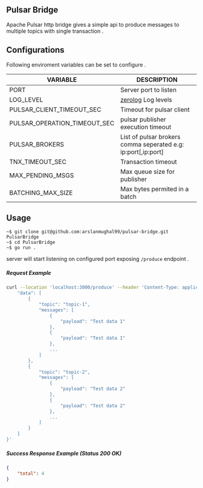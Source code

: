 ## Pulsar Bridge
Apache Pulsar http bridge gives a simple api to produce messages to multiple topics with single transaction .

## Configurations
Following enviroment variables can be set to configure .

|VARIABLE|DESCRIPTION|
| ------------ | ------------ |
|PORT|Server port to listen|
|LOG_LEVEL|[zerolog](https://github.com/rs/zerolog/blob/7fa45a4dda359d9a657a2960078097415417ec73/log.go#L127 "zerolog") Log levels|
|PULSAR_CLIENT_TIMEOUT_SEC|Timeout for pulsar client|
|PULSAR_OPERATION_TIMEOUT_SEC|pulsar publisher execution timeout|
|PULSAR_BROKERS|List of pulsar brokers comma seperated e.g: ip:port[,ip:port]|
|TNX_TIMEOUT_SEC|Transaction timeout|
|MAX_PENDING_MSGS|Max queue size for publisher|
|BATCHING_MAX_SIZE|Max bytes permited in a batch|

## Usage

    ~$ git clone git@github.com:arslanmughal99/pulsar-bridge.git PulsarBridge
	~$ cd PulsarBridge
    ~$ go run .
server will start listening on configured port exposing `/produce` endpoint .

##### Request Example
```bash
curl --location 'localhost:3000/produce' --header 'Content-Type: application/json' --data '{
    "data": [
        {
            "topic": "topic-1",
            "messages": [
                {
                    "payload": "Test data 1"
                },
                {
                    "payload": "Test data 1"
                },
                ...
            ]
        },
        {
            "topic": "topic-2",
            "messages": [
                {
                    "payload": "Test data 2"
                },
                {
                    "payload": "Test data 2"
                },
                ...
            ]
        }
    ]
}'
```
##### Success Response Example (Status 200 OK)

```json
{
	"total": 4
}
```